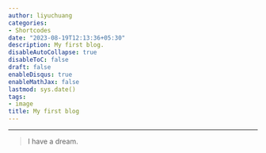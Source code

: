 ```yaml
---
author: liyuchuang
categories:
- Shortcodes
date: "2023-08-19T12:13:36+05:30"
description: My first blog.
disableAutoCollapse: true
disableToC: false
draft: false
enableDisqus: true
enableMathJax: false
lastmod: sys.date()
tags:
- image
title: My first blog
---
```


------------------------------------------------------------------------

> I have a dream.
